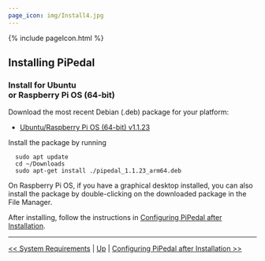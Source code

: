 ```yaml
---
page_icon: img/Install4.jpg
---
```


{% include pageIcon.html %}


## Installing PiPedal


### Install for Ubuntu <br/>or Raspberry Pi OS (64-bit)


Download the most recent Debian (.deb) package for your platform:

- [Ubuntu/Raspberry Pi OS (64-bit) v1.1.23](https://github.com/rerdavies/pipedal/releases/download/v1.1.23/pipedal_1.1.23_arm64.deb)

Install the package by running 

```
  sudo apt update
  cd ~/Downloads  
  sudo apt-get install ./pipedal_1.1.23_arm64.deb
```
On Raspberry Pi OS, if you have a graphical desktop installed, you can also install the package by double-clicking on the downloaded package in the File Manager.


After installing, follow the instructions in [Configuring PiPedal after Installation](Configuring.md).


--------
[<< System Requirements](SystemRequirements.md) | [Up](Documentation.md) | [Configuring PiPedal after Installation >>](Configuring.md)
